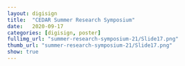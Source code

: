 ```yaml
---
layout: digisign
title:  "CEDAR Summer Research Symposium"
date:   2020-09-17
categories: [digisign, poster]
fullimg_url: "summer-research-symposium-21/Slide17.png"
thumb_url: "summer-research-symposium-21/Slide17.png"
show: true
---
```

